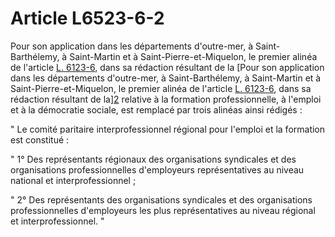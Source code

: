 # Article L6523-6-2

Pour son application dans les départements d'outre-mer, à Saint-Barthélemy, à Saint-Martin et à Saint-Pierre-et-Miquelon, le premier alinéa de l'article [L. 6123-6][1], dans sa rédaction résultant de la [Pour son application dans les départements d'outre-mer, à Saint-Barthélemy, à Saint-Martin et à Saint-Pierre-et-Miquelon, le premier alinéa de l'article [L. 6123-6][1], dans sa rédaction résultant de la][2] relative à la formation professionnelle, à l'emploi et à la démocratie sociale, est remplacé par trois alinéas ainsi rédigés : 

" Le comité paritaire interprofessionnel régional pour l'emploi et la formation est constitué : 

" 1° Des représentants régionaux des organisations syndicales et des organisations professionnelles d'employeurs représentatives au niveau national et interprofessionnel ; 

" 2° Des représentants des organisations syndicales et des organisations professionnelles d'employeurs les plus représentatives au niveau régional et interprofessionnel. "

 [1]: /affichCodeArticle.do?cidTexte=LEGITEXT000006072050&idArticle=LEGIARTI000028688860&dateTexte=&categorieLien=cid
 [2]: /affichTexte.do?cidTexte=JORFTEXT000028683576&categorieLien=cid